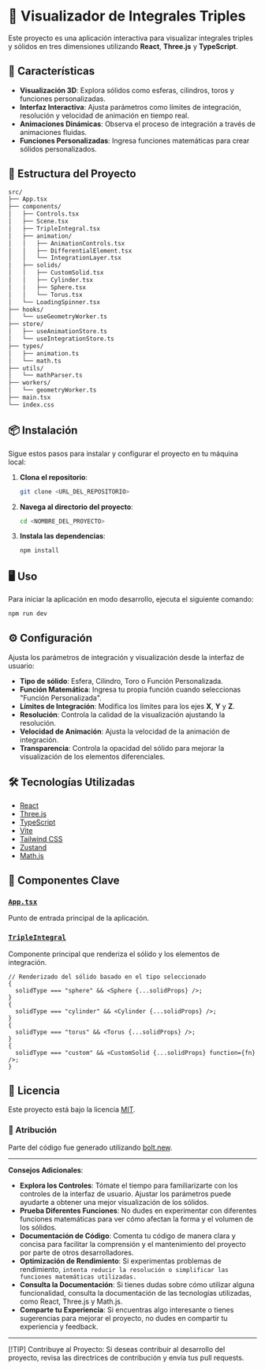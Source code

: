 # 🧮 Visualizador de Integrales Triples

Este proyecto es una aplicación interactiva para visualizar integrales triples y sólidos en tres dimensiones utilizando **React**, **Three.js** y **TypeScript**.

## 🚀 Características

- **Visualización 3D**: Explora sólidos como esferas, cilindros, toros y funciones personalizadas.
- **Interfaz Interactiva**: Ajusta parámetros como límites de integración, resolución y velocidad de animación en tiempo real.
- **Animaciones Dinámicas**: Observa el proceso de integración a través de animaciones fluidas.
- **Funciones Personalizadas**: Ingresa funciones matemáticas para crear sólidos personalizados.

## 📂 Estructura del Proyecto

```bash
src/
├── App.tsx
├── components/
│   ├── Controls.tsx
│   ├── Scene.tsx
│   ├── TripleIntegral.tsx
│   ├── animation/
│   │   ├── AnimationControls.tsx
│   │   ├── DifferentialElement.tsx
│   │   └── IntegrationLayer.tsx
│   ├── solids/
│   │   ├── CustomSolid.tsx
│   │   ├── Cylinder.tsx
│   │   ├── Sphere.tsx
│   │   └── Torus.tsx
│   └── LoadingSpinner.tsx
├── hooks/
│   └── useGeometryWorker.ts
├── store/
│   ├── useAnimationStore.ts
│   └── useIntegrationStore.ts
├── types/
│   ├── animation.ts
│   └── math.ts
├── utils/
│   └── mathParser.ts
├── workers/
│   └── geometryWorker.ts
├── main.tsx
└── index.css
```

## 📦 Instalación

Sigue estos pasos para instalar y configurar el proyecto en tu máquina local:

1. **Clona el repositorio**:

   ```sh
   git clone <URL_DEL_REPOSITORIO>
   ```

2. **Navega al directorio del proyecto**:

   ```sh
   cd <NOMBRE_DEL_PROYECTO>
   ```

3. **Instala las dependencias**:
   ```sh
   npm install
   ```

## 🖥️ Uso

Para iniciar la aplicación en modo desarrollo, ejecuta el siguiente comando:

```sh
npm run dev
```

## ⚙️ Configuración

Ajusta los parámetros de integración y visualización desde la interfaz de usuario:

- **Tipo de sólido**: Esfera, Cilindro, Toro o Función Personalizada.
- **Función Matemática**: Ingresa tu propia función cuando seleccionas "Función Personalizada".
- **Límites de Integración**: Modifica los límites para los ejes **X**, **Y** y **Z**.
- **Resolución**: Controla la calidad de la visualización ajustando la resolución.
- **Velocidad de Animación**: Ajusta la velocidad de la animación de integración.
- **Transparencia**: Controla la opacidad del sólido para mejorar la visualización de los elementos diferenciales.

## 🛠️ Tecnologías Utilizadas

- [React](https://reactjs.org/)
- [Three.js](https://threejs.org/)
- [TypeScript](https://www.typescriptlang.org/)
- [Vite](https://vitejs.dev/)
- [Tailwind CSS](https://tailwindcss.com/)
- [Zustand](https://github.com/pmndrs/zustand)
- [Math.js](https://mathjs.org/)

## 📁 Componentes Clave

### [`App.tsx`](src/App.tsx)

Punto de entrada principal de la aplicación.

### [`TripleIntegral`](src/components/TripleIntegral.tsx)

Componente principal que renderiza el sólido y los elementos de integración.

```tsx
// Renderizado del sólido basado en el tipo seleccionado
{
  solidType === "sphere" && <Sphere {...solidProps} />;
}
{
  solidType === "cylinder" && <Cylinder {...solidProps} />;
}
{
  solidType === "torus" && <Torus {...solidProps} />;
}
{
  solidType === "custom" && <CustomSolid {...solidProps} function={fn} />;
}
```

## 📜 Licencia

Este proyecto está bajo la licencia [MIT](LICENSE).

### 📝 Atribución

Parte del código fue generado utilizando [bolt.new](https://bolt.new/).

---

**Consejos Adicionales**:

- **Explora los Controles**: Tómate el tiempo para familiarizarte con los controles de la interfaz de usuario. Ajustar los parámetros puede ayudarte a obtener una mejor visualización de los sólidos.
- **Prueba Diferentes Funciones**: No dudes en experimentar con diferentes funciones matemáticas para ver cómo afectan la forma y el volumen de los sólidos.
- **Documentación de Código**: Comenta tu código de manera clara y concisa para facilitar la comprensión y el mantenimiento del proyecto por parte de otros desarrolladores.
- **Optimización de Rendimiento**: Si experimentas problemas de rendimiento, `intenta reducir la resolución o simplificar las funciones matemáticas utilizadas.`
- **Consulta la Documentación**: Si tienes dudas sobre cómo utilizar alguna funcionalidad, consulta la documentación de las tecnologías utilizadas, como React, Three.js y Math.js.
- **Comparte tu Experiencia**: Si encuentras algo interesante o tienes sugerencias para mejorar el proyecto, no dudes en compartir tu experiencia y feedback.

---

[!TIP] Contribuye al Proyecto: Si deseas contribuir al desarrollo del proyecto, revisa las directrices de contribución y envía tus pull requests.
